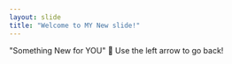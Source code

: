 ```yaml
---
layout: slide
title: "Welcome to MY New slide!"
---
```

"Something New for YOU" :tada:
Use the left arrow to go back!
